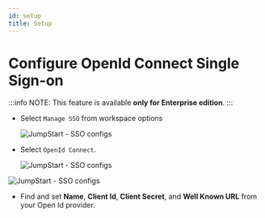 ```yaml
---
id: setup
title: Setup
---
```


# Configure OpenId Connect Single Sign-on

:::info 
NOTE: This feature is available <b>only for Enterprise edition</b>.
:::


- Select `Manage SSO` from workspace options

    <div style={{textAlign: 'center'}}>

    ![JumpStart - SSO configs](/img/password-login/organization-menu.png)

    </div>

- Select `OpenId Connect`.

    <div style={{textAlign: 'center'}}>

    ![JumpStart - SSO configs](/img/sso/openid/openid-select.png)

    </div>

<div style={{textAlign: 'center'}}>

![JumpStart - SSO configs](/img/sso/openid/openid.png)

</div>

- Find and set **Name**, **Client Id**, **Client Secret**, and **Well Known URL** from your Open Id provider.